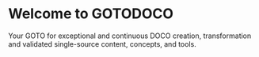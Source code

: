 # Welcome to GOTODOCO

Your GOTO for exceptional and continuous DOCO creation, transformation and validated single-source content, concepts, and tools.
